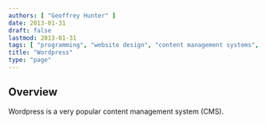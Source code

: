 ```yaml
---
authors: [ "Geoffrey Hunter" ]
date: 2013-01-31
draft: false
lastmod: 2013-01-31
tags: [ "programming", "website design", "content management systems", "CMS", "Wordpress" ]
title: "Wordpress"
type: "page"
---
```


## Overview

Wordpress is a very popular content management system (CMS).
